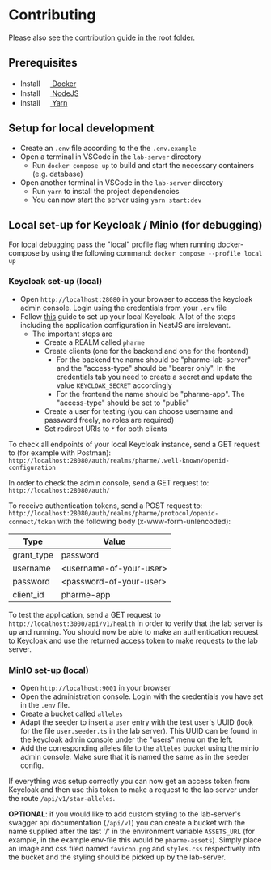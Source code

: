 # Contributing

Please also see the [contribution guide in the root folder](../CONTRIBUTING.md).

## Prerequisites

- Install [<img
  src="https://user-images.githubusercontent.com/58258541/143049489-668aea70-bb2c-420d-b3e8-e0edc42a4e92.png"
  width="16" height="16"> Docker](https://docs.docker.com/get-docker/)
- Install [<img
  src="https://user-images.githubusercontent.com/58258541/143050266-4a2030d1-c319-447d-812b-2ad8a4020d48.png"
  width="16" height="16"> NodeJS](https://nodejs.org)
- Install [<img
  src="https://user-images.githubusercontent.com/58258541/143050227-b374b1f7-e28e-4b90-b7f0-b9112521d3b1.png"
  width="16" height="16"> Yarn](https://yarnpkg.com/)

## Setup for local development

- Create an `.env` file according to the the `.env.example`
- Open a terminal in VSCode in the `lab-server` directory
  - Run `docker compose up` to build and start the necessary containers (e.g.
    database)
- Open another terminal in VSCode in the `lab-server` directory
  - Run `yarn` to install the project dependencies
  - You can now start the server using `yarn start:dev`

## Local set-up for Keycloak / Minio (for debugging)

For local debugging pass the "local" profile flag when running docker-compose
by using the following command: `docker compose --profile local up`

### Keycloak set-up (local)

- Open `http://localhost:28080` in your browser to access the keycloak admin
  console. Login using the credentials from your `.env` file
- Follow
  [this](https://medium.com/devops-dudes/secure-nestjs-rest-api-with-keycloak-745ef32a2370)
  guide to set up your local Keycloak. A lot of the steps including the
  application configuration in NestJS are irrelevant.
  - The important steps are
    - Create a REALM called `pharme`
    - Create clients (one for the backend and one for the frontend)
      - For the backend the name should be "pharme-lab-server" and the
        "access-type" should be "bearer only". In the credentials tab you need
        to create a secret and update the value `KEYCLOAK_SECRET` accordingly
      - For the frontend the name should be "pharme-app". The "access-type"
        should be set to "public"
    - Create a user for testing (you can choose username and password freely, no
      roles are required)
    - Set redirect URIs to `*` for both clients

To check all endpoints of your local Keycloak instance, send a GET request to
(for example with Postman):
`http://localhost:28080/auth/realms/pharme/.well-known/openid-configuration`

In order to check the admin console, send a GET request to:
`http://localhost:28080/auth/`

To receive authentication tokens, send a POST request to:
`http://localhost:28080/auth/realms/pharme/protocol/openid-connect/token` with
the following body (x-www-form-unlencoded):

| Type       | Value                     |
|------------|---------------------------|
| grant_type | password                  |
| username   | \<username-of-your-user\> |
| password   | \<password-of-your-user\> |
| client_id  | pharme-app                |

To test the application, send a GET request to
`http://localhost:3000/api/v1/health` in order to verify that the lab server is
up and running. You should now be able to make an authentication request to
Keycloak and use the returned access token to make requests to the lab server.

### MinIO set-up (local)

- Open `http://localhost:9001` in your browser
- Open the administration console. Login with the credentials you have set in
  the `.env` file.
- Create a bucket called `alleles`
- Adapt the seeder to insert a `user` entry with the test user's UUID (look for
  the file `user.seeder.ts` in the lab server). This UUID can be found in the
  keycloak admin console under the "users" menu on the left.
- Add the corresponding alleles file to the `alleles` bucket using the minio
  admin console. Make sure that it is named the same as in the seeder config.

If everything was setup correctly you can now get an access token from Keycloak
and then use this token to make a request to the lab server under the route
`/api/v1/star-alleles`.

**OPTIONAL**: if you would like to add custom styling to the lab-server's
swagger api documentation (`/api/v1`) you can create a bucket with the name
supplied after the last '/' in the environment variable `ASSETS_URL` (for
example, in the example env-file this would be `pharme-assets`). Simply place
an image and css filed named `favicon.png` and `styles.css` respectively into
the bucket and the styling should be picked up by the lab-server.
